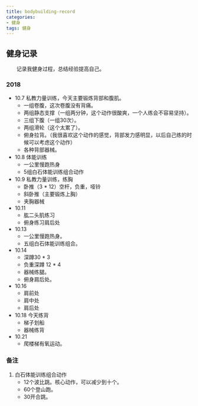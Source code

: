 ```yaml
---
title: bodybuilding-record
categories:
- 健身
tags: 健身
---
```


## 健身记录 ##
&emsp;&emsp;记录我健身过程，总结经验提高自己。

### 2018 ###

* 10.7 私教力量训练，今天主要锻炼背部和腹肌。
    * 一组卷腹，这次卷腹没有背痛。
    * 两组静态支撑（一组两分钟，这个动作很酸爽，一个人练会不容易坚持）。
    * 三组下腹（一组30次）。
    * 两组滑轮（这个太累了）。
    * 俯身拉背。（我很喜欢这个动作的感觉，背部发力感明显，以后自己练的时候可以考虑这个动作）
    * 各种背部器械。
* 10.8 体能训练
    * 一公里慢跑热身
    * 5组白石体能训练组合动作
* 10.9 私教力量训练，练胸
    * 卧推（3 * 12）空杆，负重，哑铃
    * 斜卧推（主要锻炼上胸）
    * 夹胸器械
* 10.11
    * 肱二头肌练习
    * 俯身练习肩后处
* 10.13
    * 一公里慢跑热身。
    * 五组白石体能训练组合。
* 10.14
    * 深蹲30 * 3
    * 负重深蹲 12 * 4
    * 器械练腿。
    * 俯身肩后处。
* 10.16
    * 肩前处
    * 肩中处
    * 肩后处
* 10.18 今天练背
    * 梯子划船
    * 器械练背
* 10.21
    * 爬楼梯有氧运动。
### 备注 ###

1. 白石体能训练组合动作
    * 12个波比跳。核心动作，可以减少到十个。
    * 60个登山跑。
    * 30开合跳。